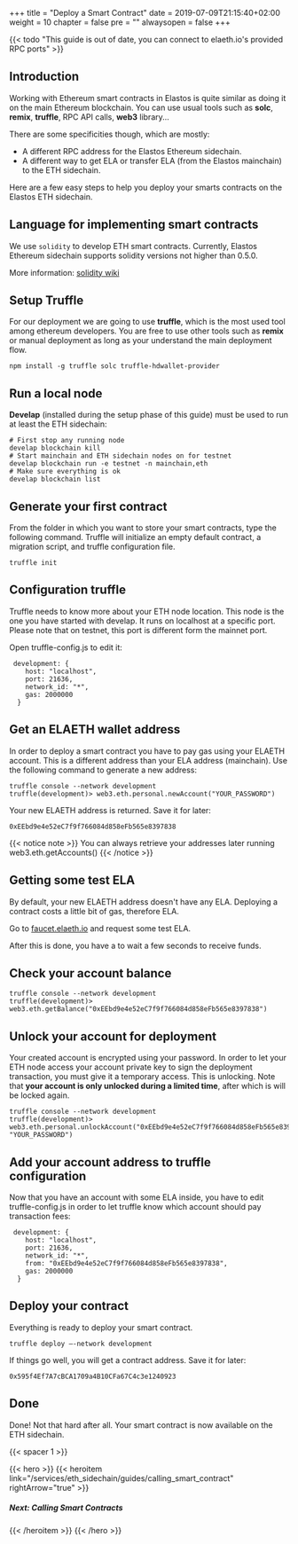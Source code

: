 +++
title = "Deploy a Smart Contract"
date = 2019-07-09T21:15:40+02:00
weight = 10
chapter = false
pre = ""
alwaysopen = false
+++

{{< todo "This guide is out of date, you can connect to elaeth.io's provided RPC ports" >}}

## Introduction

Working with Ethereum smart contracts in Elastos is quite similar as doing it on the main Ethereum blockchain. You can use usual tools such as **solc**, **remix**, **truffle**, RPC API calls, **web3** library...

There are some specificities though, which are mostly:

- A different RPC address for the Elastos Ethereum sidechain.
- A different way to get ELA or transfer ELA (from the Elastos mainchain) to the ETH sidechain.

Here are a few easy steps to help you deploy your smarts contracts on the Elastos ETH sidechain.

## Language for implementing smart contracts

We use `solidity` to develop ETH smart contracts. Currently, Elastos Ethereum sidechain supports solidity versions not higher than 0.5.0.

More information: [solidity wiki](https://solidity.readthedocs.io/en/v0.4.5/)

## Setup Truffle

For our deployment we are going to use **truffle**, which is the most used tool among ethereum developers. You are free to use other tools such as **remix** or manual deployment as long as your understand the main deployment flow.

    npm install -g truffle solc truffle-hdwallet-provider

## Run a local node

**Develap** (installed during the setup phase of this guide) must be used to run at least the ETH sidechain:

    # First stop any running node
    develap blockchain kill 
    # Start mainchain and ETH sidechain nodes on for testnet
    develap blockchain run -e testnet -n mainchain,eth 
    # Make sure everything is ok
    develap blockchain list

## Generate your first contract

From the folder in which you want to store your smart contracts, type the following command. Truffle will initialize an empty default contract, a migration script, and truffle configuration file.

    truffle init

## Configuration truffle

Truffle needs to know more about your ETH node location. This node is the one you have started with develap. It runs on localhost at a specific port. Please note that on testnet, this port is different form the mainnet port.

Open truffle-config.js to edit it:

     development: {
        host: "localhost",             
        port: 21636,           
        network_id: "*",               
        gas: 2000000
      }

## Get an ELAETH wallet address

In order to deploy a smart contract you have to pay gas using your ELAETH account. This is a different address than your ELA address (mainchain). Use the following command to generate a new address:

    truffle console --network development
    truffle(development)> web3.eth.personal.newAccount("YOUR_PASSWORD")

Your new ELAETH address is returned. Save it for later:

    0xEEbd9e4e52eC7f9f766084d858eFb565e8397838

{{< notice note >}}
You can always retrieve your addresses later running web3.eth.getAccounts()
{{< /notice >}}

## Getting some test ELA

By default, your new ELAETH address doesn't have any ELA. Deploying a contract costs a little bit of gas, therefore ELA.

Go to [faucet.elaeth.io](http://faucet.elaeth.io) and request some test ELA.

After this is done, you have a to wait a few seconds to receive funds.

## Check your account balance

    truffle console --network development
    truffle(development)> web3.eth.getBalance("0xEEbd9e4e52eC7f9f766084d858eFb565e8397838")

## Unlock your account for deployment

Your created account is encrypted using your password. In order to let your ETH node access your account private key to sign the deployment transaction, you must give it a temporary access. This is unlocking. Note that **your account is only unlocked during a limited time**, after which is will be locked again.

    truffle console --network development
    truffle(development)> web3.eth.personal.unlockAccount("0xEEbd9e4e52eC7f9f766084d858eFb565e8397838", "YOUR_PASSWORD")

## Add your account address to truffle configuration

Now that you have an account with some ELA inside, you have to edit truffle-config.js in order to let truffle know which account should pay transaction fees:

     development: {
        host: "localhost",             
        port: 21636,           
        network_id: "*",               
        from: "0xEEbd9e4e52eC7f9f766084d858eFb565e8397838",
        gas: 2000000
      }

## Deploy your contract

Everything is ready to deploy your smart contract.

    truffle deploy –-network development

If things go well, you will get a contract address. Save it for later:

    0x595f4Ef7A7cBCA1709a4B10CFa67C4c3e1240923

## Done

Done! Not that hard after all. Your smart contract is now available on the ETH sidechain.


{{< spacer 1 >}}

{{< hero >}}
    {{< heroitem link="/services/eth_sidechain/guides/calling_smart_contract" rightArrow="true" >}}
        <h5>Next: Calling Smart Contracts</h5>
    {{< /heroitem >}}
{{< /hero >}}
